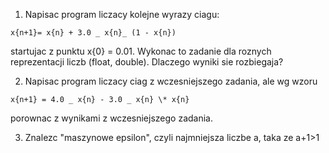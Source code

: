 1. Napisac program liczacy kolejne wyrazy ciagu:

`x{n+1}= x{n} + 3.0 _ x{n}_ (1 - x{n})`

startujac z punktu x{0} = 0.01. Wykonac to zadanie dla roznych reprezentacji liczb (float, double). Dlaczego wyniki sie rozbiegaja?

2. Napisac program liczacy ciag z wczesniejszego zadania, ale wg wzoru

`x{n+1} = 4.0 _ x{n} - 3.0 _ x{n} \* x{n}`

porownac z wynikami z wczesniejszego zadania.

3. Znalezc "maszynowe epsilon", czyli najmniejsza liczbe a, taka ze a+1>1

